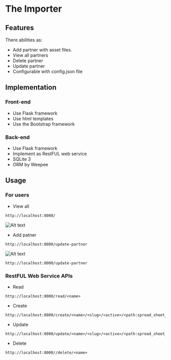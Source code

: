 # The Importer
## Features
There abilities as:

* Add partner with asset files.
* View all partners
* Delete partner
* Update partner
* Configurable with config.json file

## Implementation

### Front-end
* Use Flask framework
* Use html templates
* Use the Bootstrap framework

### Back-end
* Use Flask framework
* Implement as RestFUL web service
* SQLite 3
* ORM by Weepee

## Usage
### For users
* View all

```
http://localhost:8000/
```
![Alt text](https://github.com/samat/JustShared/blob/master/Importer/demo/view.png "Optional Title")

* Add patner
```
http://localhost:8000/update-partner
```
![Alt text](https://github.com/samat/JustShared/blob/master/Importer/demo/create.png "Optional Title")

```
http://localhost:8000/update-partner
```

### RestFUL Web Service APIs
* Read
```
http://localhost:8000/read/<name>
```

* Create
```
http://localhost:8000/create/<name>/<slug>/<active>/<path:spread_sheet_path>/<path:image_path>
```

* Update
```
http://localhost:8000/update/<name>/<slug>/<active>/<path:spread_sheet_path>/<path:image_path>
```

* Delete
```
http://localhost:8000//delete/<name>
```


